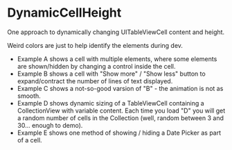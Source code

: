 # DynamicCellHeight

One approach to dynamically changing UITableViewCell content and height.

Weird colors are just to help identify the elements during dev.

 - Example A shows a cell with multiple elements, where some elements are shown/hidden by changing a control inside the cell.
 - Example B shows a cell with "Show more" / "Show less" button to expand/contract the number of lines of text displayed.
 - Example C shows a not-so-good varsion of "B" - the animation is not as smooth.
 - Example D shows dynamic sizing of a TableViewCell containing a CollectionView with variable content. Each time you load "D" you will get a random number of cells in the Collection (well, random between 3 and 30... enough to demo).
 - Example E shows one method of showing / hiding a Date Picker as part of a cell. 

